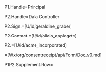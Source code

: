 P1.Handle=Principal

P2.Handle=Data Controller

P2.Sign.=[U/id/geraldine_graber]

P2.Contact.=[U/id/alicia_applegate]

P2.=[U/id/acme_incorporated]

=[Wx/org/consentreceipt/api/Form/Doc_v0.md]

P1P2.Supplement.Row=</i>